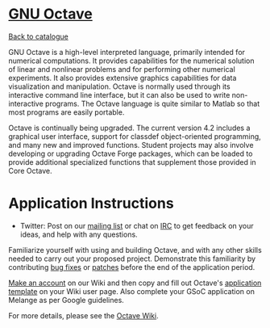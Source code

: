 
# [GNU Octave](https://www.octave.org)

[Back to catalogue](../README.md#gnu-octave)

GNU Octave is a high-level interpreted language, primarily intended for numerical computations. It provides capabilities for the numerical solution of linear and nonlinear problems and for performing other numerical experiments. It also provides extensive graphics capabilities for data visualization and manipulation. Octave is normally used through its interactive command line interface, but it can also be used to write non-interactive programs. The Octave language is quite similar to Matlab so that most programs are easily portable.

Octave is continually being upgraded. The current version 4.2 includes a graphical user interface, support for classdef object-oriented programming, and many new and improved functions. Student projects may also involve developing or upgrading Octave Forge packages, which can be loaded to provide additional specialized functions that supplement those provided in Core Octave.

# Application Instructions

* Twitter: Post on our [mailing list](https://lists.gnu.org/mailman/listinfo/octave-maintainers) or chat on [IRC](https://webchat.freenode.net/?channels=#octave) to get feedback on your ideas, and help with any questions.

Familiarize yourself with using and building Octave, and with any other skills needed to carry out your proposed project. Demonstrate this familiarity by contributing [bug fixes](https://savannah.gnu.org/bugs/?group=octave) or [patches](https://savannah.gnu.org/patch/?group=octave) before the end of the application period.

[Make an account](https://wiki.octave.org/Special:CreateAccount) on our Wiki and then copy and fill out Octave's [application template](https://wiki.octave.org/Template:Student_application_template_public) on your Wiki user page. Also complete your GSoC application on Melange as per Google guidelines.

For more details, please see the [Octave Wiki](https://wiki.octave.org/Summer_of_Code_Project_Ideas#Steps_Toward_a_Successful_Application).